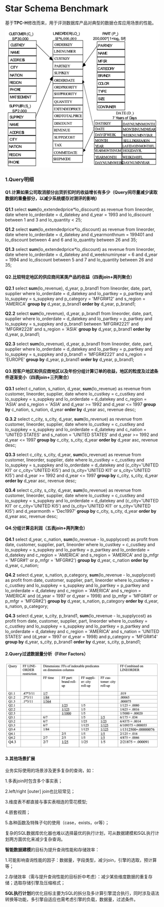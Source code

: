 # Star Schema Benchmark

基于**TPC-H**修改而来，用于评测数据库产品对典型的数据仓库应用场景的性能。

![ssb schema](https://github.com/cloudnativecube/reference/raw/master/images/ssb-schema.png?raw=true)

### 1.Query明细

#### Q1.计算如果公司取消部分出货折扣时的收益增长有多少（Query间尽量减少读取数据的重叠部分，以减少系统缓存对测评的影响）

**Q1.1** select **sum**(lo_extendedprice*lo_discount) as revenue from lineorder, date where lo_orderdate = d_datekey and d_year = 1993 and lo_discount between 1 and 3 and lo_quantity < 25;

**Q1.2** select **sum**(lo_extendedprice*lo_discount) as revenue from lineorder, date where lo_orderdate = d_datekey and d_yearmonthnum = 199401 and lo_discount between 4 and 6 and lo_quantity between 26 and 35;

**Q1.3** select **sum**(lo_extendedprice*lo_discount) as revenue from lineorder, date where lo_orderdate = d_datekey and d_weeknuminyear = 6 and d_year = 1994 and lo_discount between 5 and 7 and lo_quantity between 26 and 35;

#### Q2.比较特定地区的供应商间某类产品的收益（四表join+两列聚合）

**Q2.1** select **sum**(lo_revenue), d_year, p_brand1 from lineorder, date, part, supplier where lo_orderdate = d_datekey and lo_partkey = p_partkey and lo_suppkey = s_suppkey and p_category = 'MFGR#12' and s_region = 'AMERICA' **group by** d_year, p_brand1 **order by** d_year, p_brand1;

**Q2.2** select **sum**(lo_revenue), d_year, p_brand1 from lineorder, date, part, supplier where lo_orderdate = d_datekey and lo_partkey = p_partkey and lo_suppkey = s_suppkey and p_brand1 between 'MFGR#2221' and 'MFGR#2228' and s_region = 'ASIA' **group by** d_year, p_brand1 **order by** d_year, p_brand1;

**Q2.3** select **sum**(lo_revenue), d_year, p_brand1 from lineorder, date, part, supplier where lo_orderdate = d_datekey and lo_partkey = p_partkey and lo_suppkey = s_suppkey and p_brand1 = 'MFGR#2221' and s_region = 'EUROPE' **group by** d_year, p_brand1 **order by** d_year, p_brand1;

#### Q3.按客户地区和供应商地区以及年份分组计算订单的收益，地区的粒度及过滤条件逐渐变小（四表join+三列聚合）

**Q3.1** select c_nation, s_nation, d_year, **sum**(lo_revenue) as revenue from customer, lineorder, supplier, date where lo_custkey = c_custkey and lo_suppkey = s_suppkey and lo_orderdate = d_datekey and c_region = 'ASIA' and s_region = 'ASIA' and d_year >= 1992 and d_year <= 1997 **group by** c_nation, s_nation, d_year **order by** d_year asc, revenue desc;

**Q.3.2** select c_city, s_city, d_year, **sum**(lo_revenue) as revenue from customer, lineorder, supplier, date where lo_custkey = c_custkey and lo_suppkey = s_suppkey and lo_orderdate = d_datekey and c_nation = 'UNITED STATES' and s_nation = 'UNITED STATES' and d_year >= 1992 and d_year <= 1997 **group by** c_city, s_city, d_year **order by** d_year asc, revenue desc;

**Q3.3** select c_city, s_city, d_year, **sum**(lo_revenue) as revenue from customer, lineorder, supplier, date where lo_custkey = c_custkey and lo_suppkey = s_suppkey and lo_orderdate = d_datekey and (c_city='UNITED KI1' or c_city='UNITED KI5') and (s_city='UNITED KI1' or s_city=’UNITED KI5') and d_year >= 1992 and d_year <= 1997 **group by** c_city, s_city, d_year **order by** d_year asc, revenue desc;

**Q3.4** select c_city, s_city, d_year, **sum**(lo_revenue) as revenue from customer, lineorder, supplier, date where lo_custkey = c_custkey and lo_suppkey = s_suppkey and lo_orderdate = d_datekey and (c_city='UNITED KI1' or c_city='UNITED KI5') and (s_city='UNITED KI1' or s_city='UNITED KI5') and d_yearmonth = 'Dec1997' **group by** c_city, s_city, d_year **order by** d_year asc, revenue desc;

#### Q4.分组计算总利润（五表join+两列聚合）

**Q4.1** select d_year, c_nation, **sum**(lo_revenue - lo_supplycost) as profit from date, customer, supplier, part, lineorder where lo_custkey = c_custkey and lo_suppkey = s_suppkey and lo_partkey = p_partkey and lo_orderdate = d_datekey and c_region = 'AMERICA' and s_region = 'AMERICA' and (p_mfgr = 'MFGR#1' or p_mfgr = 'MFGR#2') **group by** d_year, c_nation **order by** d_year, c_nation;

**Q4.2** select d_year, s_nation, p_category, **sum**(lo_revenue - lo_supplycost) as profit from date, customer, supplier, part, lineorder where lo_custkey = c_custkey and lo_suppkey = s_suppkey and lo_partkey = p_partkey and lo_orderdate = d_datekey and c_region = 'AMERICA' and s_region = 'AMERICA' and (d_year = 1997 or d_year = 1998) and (p_mfgr = 'MFGR#1' or p_mfgr = 'MFGR#2') **group by** d_year, s_nation, p_category **order by** d_year, s_nation, p_category;

**Q4.3** select d_year, s_city, p_brand1, **sum**(lo_revenue - lo_supplycost) as profit from date, customer, supplier, part, lineorder where lo_custkey = c_custkey and lo_suppkey = s_suppkey and lo_partkey = p_partkey and lo_orderdate = d_datekey and c_region = 'AMERICA' and s_nation = 'UNITED STATES' and (d_year = 1997 or d_year = 1998) and p_category = 'MFGR#14' **group by** d_year, s_city, p_brand1 **order by** d_year, s_city, p_brand1;

#### 2.Query过滤数据量分析（Filter Factors）

![FF Analysis of Queries](https://github.com/cloudnativecube/reference/raw/master/images/ssb-FF%20Analysis%20of%20Queries.png)

#### 3.其他场景扩展

业务实际使用的场景涉及更多复杂的查询，如：

1.多表join时包含多个事实表；

2.left/right [outer] join也比较常见；

3.维度表不都直接与事实表相连的雪花模型;

4.嵌套视图；

5.各种函数及特殊子句的使用（case，exists，or等）；

复杂的SQL数据库优化器也难以选择最优的执行计划，可从数据建模和SQL执行计划两方面优化来减少复杂查询。

**智能数据建模**的目标为提升查询性能和存储效率：

1.可能影响查询性能的因子：数据量，字段类型，减少join，引擎的选取，预计算等；

2.存储效率（需与提升查询性能的目标折中考虑）：减少某些维度数据的重复存储；选取存储引擎及压缩格式；

**SQL执行计划**的优化目标主要为SQL的拆分及多计算引擎混合执行，同时涉及语法转换等功能，多引擎自适应也需考虑引擎的负载，数据量，过滤条件。





